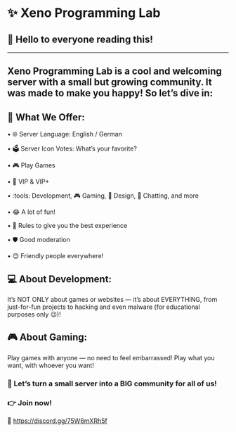 # :sparkles: Xeno Programming Lab
## :wave: Hello to everyone reading this!
-------------------------------------------------------------------------------------
Xeno Programming Lab is a cool and welcoming server with a small but growing community.
It was made to make you happy! So let’s dive in:
-------------------------------------------------------------------------------------
## :gift: What We Offer:

• :globe_with_meridians: Server Language: English / German

• :ballot_box: Server Icon Votes: What’s your favorite?

• :video_game: Play Games

• :crown: VIP & VIP+

• :tools: Development, :video_game: Gaming, :art: Design, :speech_balloon: Chatting, and more

• :joy: A lot of fun!

• :scroll: Rules to give you the best experience

• :shield: Good moderation

• :blush: Friendly people everywhere!

## :computer: About Development:
It’s NOT ONLY about games or websites — it’s about EVERYTHING,
from just-for-fun projects to hacking and even malware (for educational purposes only :wink:)!

## :video_game: About Gaming:
Play games with anyone — no need to feel embarrassed!
Play what you want, with whoever you want!

### :rocket: Let’s turn a small server into a BIG community for all of us!
### :point_right: Join now!
:link: https://discord.gg/75W6mXRh5f  
